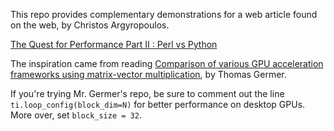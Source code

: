
This repo provides complementary demonstrations for a web article found on the web, by Christos Argyropoulos.

[The Quest for Performance Part II : Perl vs Python](https://chrisarg.github.io/Killing-It-with-PERL/2024/07/07/The-Quest-For-Performance-Part-II-PerlVsPython.md.html)

The inspiration came from reading [Comparison of various GPU acceleration frameworks using matrix-vector multiplication](https://github.com/99991/matvec-gpu), by Thomas Germer.

If you're trying Mr. Germer's repo, be sure to comment out the line `ti.loop_config(block_dim=N)` for better performance on desktop GPUs. More over, set `block_size = 32`.

